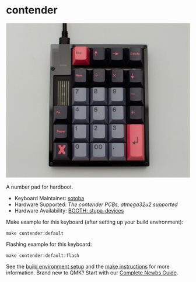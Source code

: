 # contender

<img src="https://github.com/sotoba/contender/blob/images/contender_topview.jpg" width="860">

A number pad for hardboot.

* Keyboard Maintainer: [sotoba](https://github.com/sotoba)
* Hardware Supported: *The contender PCBs, atmega32u2 supported*
* Hardware Availability: [BOOTH: stupa-devices](https://stupa-devices.booth.pm/)

Make example for this keyboard (after setting up your build environment):

    make contender:default

Flashing example for this keyboard:

    make contender:default:flash

See the [build environment setup](https://docs.qmk.fm/#/getting_started_build_tools) and the [make instructions](https://docs.qmk.fm/#/getting_started_make_guide) for more information. Brand new to QMK? Start with our [Complete Newbs Guide](https://docs.qmk.fm/#/newbs).
